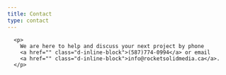 ```yaml
---
title: Contact
type: contact
---
```


      <p>
        We are here to help and discuss your next project by phone
        <a href="" class="d-inline-block">(587)774-0994</a> or email
        <a href="" class="d-inline-block">info@rocketsolidmedia.ca</a>.
      </p>
